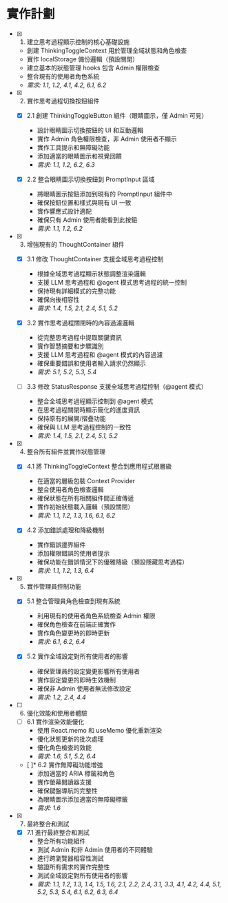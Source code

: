 # 實作計劃

- [x] 1. 建立思考過程顯示控制的核心基礎設施
  - 創建 ThinkingToggleContext 用於管理全域狀態和角色檢查
  - 實作 localStorage 備份邏輯（預設關閉）
  - 建立基本的狀態管理 hooks 包含 Admin 權限檢查
  - 整合現有的使用者角色系統
  - _需求: 1.1, 1.2, 4.1, 4.2, 6.1, 6.2_

- [x] 2. 實作思考過程切換按鈕組件
  - [x] 2.1 創建 ThinkingToggleButton 組件（眼睛圖示，僅 Admin 可見）
    - 設計眼睛圖示切換按鈕的 UI 和互動邏輯
    - 實作 Admin 角色權限檢查，非 Admin 使用者不顯示
    - 實作工具提示和無障礙功能
    - 添加適當的眼睛圖示和視覺回饋
    - _需求: 1.1, 1.2, 6.2, 6.3_

  - [x] 2.2 整合眼睛圖示切換按鈕到 PromptInput 區域
    - 將眼睛圖示按鈕添加到現有的 PromptInput 組件中
    - 確保按鈕位置和樣式與現有 UI 一致
    - 實作響應式設計適配
    - 確保只有 Admin 使用者能看到此按鈕
    - _需求: 1.1, 1.2, 6.2_

- [x] 3. 增強現有的 ThoughtContainer 組件
  - [x] 3.1 修改 ThoughtContainer 支援全域思考過程控制
    - 根據全域思考過程顯示狀態調整渲染邏輯
    - 支援 LLM 思考過程和 @agent 模式思考過程的統一控制
    - 保持現有詳細模式的完整功能
    - 確保向後相容性
    - _需求: 1.4, 1.5, 2.1, 2.4, 5.1, 5.2_

  - [x] 3.2 實作思考過程關閉時的內容過濾邏輯
    - 從完整思考過程中提取關鍵資訊
    - 實作智慧摘要和步驟識別
    - 支援 LLM 思考過程和 @agent 模式的內容過濾
    - 確保重要錯誤和使用者輸入請求仍然顯示
    - _需求: 5.1, 5.2, 5.3, 5.4_

  - [ ] 3.3 修改 StatusResponse 支援全域思考過程控制（@agent 模式）
    - 整合全域思考過程顯示控制到 @agent 模式
    - 在思考過程關閉時顯示簡化的進度資訊
    - 保持原有的展開/摺疊功能
    - 確保與 LLM 思考過程控制的一致性
    - _需求: 1.4, 1.5, 2.1, 2.4, 5.1, 5.2_

- [x] 4. 整合所有組件並實作狀態管理
  - [x] 4.1 將 ThinkingToggleContext 整合到應用程式根層級
    - 在適當的層級包裝 Context Provider
    - 整合使用者角色檢查邏輯
    - 確保狀態在所有相關組件間正確傳遞
    - 實作初始狀態載入邏輯（預設關閉）
    - _需求: 1.1, 1.2, 1.3, 1.6, 6.1, 6.2_

  - [x] 4.2 添加錯誤處理和降級機制
    - 實作錯誤邊界組件
    - 添加權限錯誤的使用者提示
    - 確保功能在錯誤情況下的優雅降級（預設隱藏思考過程）
    - _需求: 1.1, 1.2, 1.3, 6.4_

- [x] 5. 實作管理員控制功能
  - [x] 5.1 整合管理員角色檢查到現有系統
    - 利用現有的使用者角色系統檢查 Admin 權限
    - 確保角色檢查在前端正確實作
    - 實作角色變更時的即時更新
    - _需求: 6.1, 6.2, 6.4_

  - [x] 5.2 實作全域設定對所有使用者的影響
    - 確保管理員的設定變更影響所有使用者
    - 實作設定變更的即時生效機制
    - 確保非 Admin 使用者無法修改設定
    - _需求: 1.2, 2.4, 4.4_

- [ ] 6. 優化效能和使用者體驗
  - [ ] 6.1 實作渲染效能優化
    - 使用 React.memo 和 useMemo 優化重新渲染
    - 優化狀態更新的批次處理
    - 優化角色檢查的效能
    - _需求: 1.6, 5.1, 5.2, 6.4_

  - [ ]* 6.2 實作無障礙功能增強
    - 添加適當的 ARIA 標籤和角色
    - 實作螢幕閱讀器支援
    - 確保鍵盤導航的完整性
    - 為眼睛圖示添加適當的無障礙標籤
    - _需求: 1.6_

- [x] 7. 最終整合和測試
  - [x] 7.1 進行最終整合和測試
    - 整合所有功能組件
    - 測試 Admin 和非 Admin 使用者的不同體驗
    - 進行跨瀏覽器相容性測試
    - 驗證所有需求的實作完整性
    - 測試全域設定對所有使用者的影響
    - _需求: 1.1, 1.2, 1.3, 1.4, 1.5, 1.6, 2.1, 2.2, 2.4, 3.1, 3.3, 4.1, 4.2, 4.4, 5.1, 5.2, 5.3, 5.4, 6.1, 6.2, 6.3, 6.4_